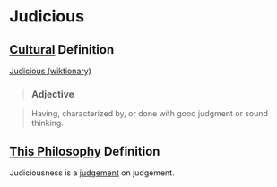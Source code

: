 # Judicious

## [Cultural](./culture.md) Definition

<a href="http://en.wiktionary.org/wiki/judicious" target="_blank">Judicious (wiktionary)</a>

> ### Adjective

> Having, characterized by, or done with good judgment or sound thinking.

## [This Philosophy](./this-philosophy.md) Definition

Judiciousness is a [judgement](./judgement.md) on judgement.
